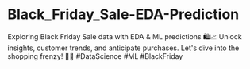 # Black_Friday_Sale-EDA-Prediction
Exploring Black Friday Sale data with EDA &amp; ML predictions 🛍️📈 Unlock insights, customer trends, and anticipate purchases. Let's dive into the shopping frenzy! 🛒🎯 #DataScience #ML #BlackFriday
